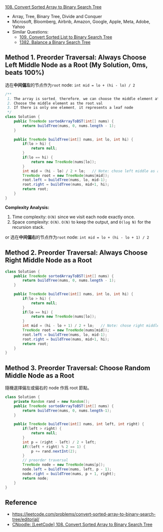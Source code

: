 [108. Convert Sorted Array to Binary Search Tree](https://leetcode.com/problems/convert-sorted-array-to-binary-search-tree/)

* Array, Tree, Binary Tree, Divide and Conquer
* Microsoft, Bloomberg, Airbnb, Amazon, Google, Apple, Meta, Adobe, Yahoo
* Similar Questions:
    * [109. Convert Sorted List to Binary Search Tree](https://leetcode.com/problems/convert-sorted-list-to-binary-search-tree/description/)
    * [1382. Balance a Binary Search Tree](https://leetcode.com/problems/balance-a-binary-search-tree/description/)


## Method 1. Preorder Traversal: Always Choose Left Middle Node as a Root (My Solution, 0ms, beats 100%)
选在**中间偏左**的节点作为`root` node: `int mid = lo + (hi - lo) / 2`

```java
/**
 1. The array is sorted, therefore, we can choose the middle element at root
 2. Choose the middle element as the root.val
 3. If there is only one element, it represents a leaf node
 */
class Solution {
    public TreeNode sortedArrayToBST(int[] nums) {
        return buildTree(nums, 0, nums.length - 1);
    }
    
    public TreeNode buildTree(int[] nums, int lo, int hi) {
        if(lo > hi) {
            return null;
        }
        if(lo == hi) {
            return new TreeNode(nums[lo]);
        }
        int mid = (hi - lo) / 2 + lo;   // Note: chose left middle as a root
        TreeNode root = new TreeNode(nums[mid]);
        root.left = buildTree(nums, lo, mid-1);
        root.right = buildTree(nums, mid+1, hi);
        return root;
    }
}
```
**Complexity Analysis:**
1. Time complexity: `O(N)` since we visit each node exactly once.
2. Space complexity: `O(N)`. `O(N)` to keep the output, and `O(log N)` for the recursion stack.

or 选在**中间偏右**的节点作为`root` node: `int mid = lo + (hi - lo + 1) / 2`


## Method 2. Preorder Traversal: Always Choose Right Middle Node as a Root
```java
class Solution {
    public TreeNode sortedArrayToBST(int[] nums) {
        return buildTree(nums, 0, nums.length - 1);
    }
    
    public TreeNode buildTree(int[] nums, int lo, int hi) {
        if(lo > hi) {
            return null;
        }
        if(lo == hi) {
            return new TreeNode(nums[lo]);
        }
        int mid = (hi - lo + 1) / 2 + lo;   // Note: chose right middle as a root
        TreeNode root = new TreeNode(nums[mid]);
        root.left = buildTree(nums, lo, mid-1);
        root.right = buildTree(nums, mid+1, hi);
        return root;
    }
}
```


## Method 3. Preorder Traversal: Choose Random Middle Node as a Root
隨機選擇偏左或偏右的 node 作爲 root 節點。
```java
class Solution {
    private Random rand = new Random();
    public TreeNode sortedArrayToBST(int[] nums) {
        return buildTree(nums, 0, nums.length-1);
    }
    
    public TreeNode buildTree(int[] nums, int left, int right) {
        if(left > right) {
            return null;
        }
        int p = (right - left) / 2 + left;
        if((left + right) % 2 == 1) {
            p += rand.nextInt(2);
        }
        // preorder traversal
        TreeNode node = new TreeNode(nums[p]);
        node.left = buildTree(nums, left, p - 1);
        node.right = buildTree(nums, p + 1, right);
        return node;
    }
}
```


## Reference
* https://leetcode.com/problems/convert-sorted-array-to-binary-search-tree/editorial/
* [CNoodle: [LeetCode] 108. Convert Sorted Array to Binary Search Tree](https://www.cnblogs.com/cnoodle/p/12293678.html)
